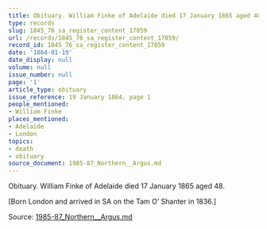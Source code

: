 ```yaml
---
title: Obituary. William Finke of Adelaide died 17 January 1865 aged 48.
type: records
slug: 1845_76_sa_register_content_17059
url: /records/1845_76_sa_register_content_17059/
record_id: 1845_76_sa_register_content_17059
date: '1864-01-19'
date_display: null
volume: null
issue_number: null
page: '1'
article_type: obituary
issue_reference: 19 January 1864, page 1
people_mentioned:
- William Finke
places_mentioned:
- Adelaide
- London
topics:
- death
- obituary
source_document: 1985-87_Northern__Argus.md
---
```


Obituary.  William Finke of Adelaide died 17 January 1865 aged 48.

[Born London and arrived in SA on the Tam O’ Shanter in 1836.]

Source: [1985-87_Northern__Argus.md](/downloads/markdown/1985-87_Northern__Argus.md)
